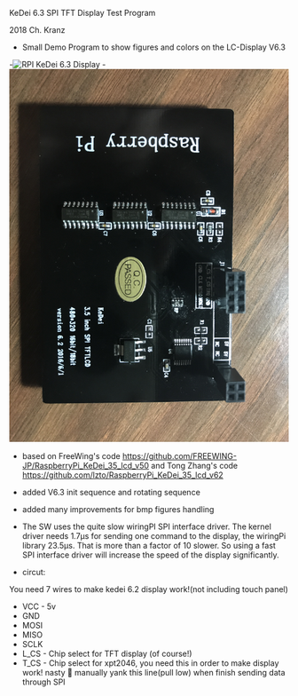 KeDei 6.3 SPI TFT Display Test Program

2018 Ch. Kranz 
- Small Demo Program to show figures and colors on the LC-Display V6.3

-![RPI KeDei 6.3 Display](/kedei_63_work.jpg)
-![KeDei 6.3 Display Butt](/kedei_butt.jpg)

- based on FreeWing's code
    https://github.com/FREEWING-JP/RaspberryPi_KeDei_35_lcd_v50
  and Tong Zhang's code
    https://github.com/lzto/RaspberryPi_KeDei_35_lcd_v62

- added V6.3 init sequence and rotating sequence
- added many improvements for bmp figures handling

- The SW uses the quite slow wiringPI SPI interface driver. The kernel driver needs 1.7µs for sending one command to the display, the wiringPi library 23.5µs. That is more than a factor of 10 slower. So using a fast SPI interface driver will increase the speed of the display significantly.

- circut:

You need 7 wires to make kedei 6.2 display work!(not including touch panel)

* VCC - 5v
* GND
* MOSI
* MISO
* SCLK
* L\_CS - Chip select for TFT display (of course!)
* T\_CS - Chip select for xpt2046, you need this in order to make display work!
nasty 🤢
manually yank this line(pull low) when finish sending data through SPI



